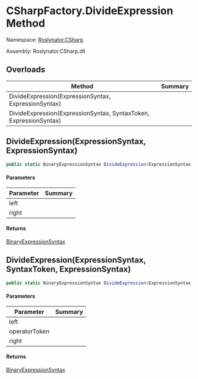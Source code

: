 # CSharpFactory\.DivideExpression Method

Namespace: [Roslynator.CSharp](../../README.md)

Assembly: Roslynator\.CSharp\.dll

## Overloads

| Method | Summary |
| ------ | ------- |
| DivideExpression\(ExpressionSyntax, ExpressionSyntax\) | |
| DivideExpression\(ExpressionSyntax, SyntaxToken, ExpressionSyntax\) | |

## DivideExpression\(ExpressionSyntax, ExpressionSyntax\)

```csharp
public static BinaryExpressionSyntax DivideExpression(ExpressionSyntax left, ExpressionSyntax right)
```

#### Parameters

| Parameter | Summary |
| --------- | ------- |
| left | |
| right | |

#### Returns

[BinaryExpressionSyntax](https://docs.microsoft.com/en-us/dotnet/api/microsoft.codeanalysis.csharp.syntax.binaryexpressionsyntax)


## DivideExpression\(ExpressionSyntax, SyntaxToken, ExpressionSyntax\)

```csharp
public static BinaryExpressionSyntax DivideExpression(ExpressionSyntax left, SyntaxToken operatorToken, ExpressionSyntax right)
```

#### Parameters

| Parameter | Summary |
| --------- | ------- |
| left | |
| operatorToken | |
| right | |

#### Returns

[BinaryExpressionSyntax](https://docs.microsoft.com/en-us/dotnet/api/microsoft.codeanalysis.csharp.syntax.binaryexpressionsyntax)


